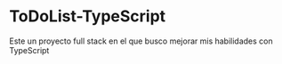 # ToDoList-TypeScript
Este un proyecto full stack en el que busco mejorar mis habilidades con TypeScript
